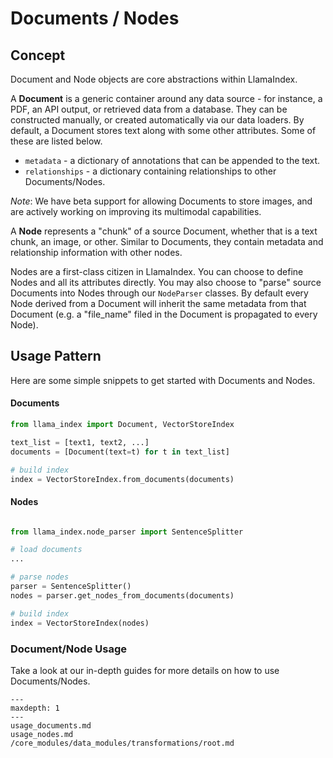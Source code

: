 # Documents / Nodes

## Concept

Document and Node objects are core abstractions within LlamaIndex.

A **Document** is a generic container around any data source - for instance, a PDF, an API output, or retrieved data from a database. They can be constructed manually, or created automatically via our data loaders. By default, a Document stores text along with some other attributes. Some of these are listed below.

- `metadata` - a dictionary of annotations that can be appended to the text.
- `relationships` - a dictionary containing relationships to other Documents/Nodes.

_Note_: We have beta support for allowing Documents to store images, and are actively working on improving its multimodal capabilities.

A **Node** represents a "chunk" of a source Document, whether that is a text chunk, an image, or other. Similar to Documents, they contain metadata and relationship information with other nodes.

Nodes are a first-class citizen in LlamaIndex. You can choose to define Nodes and all its attributes directly. You may also choose to "parse" source Documents into Nodes through our `NodeParser` classes. By default every Node derived from a Document will inherit the same metadata from that Document (e.g. a "file_name" filed in the Document is propagated to every Node).

## Usage Pattern

Here are some simple snippets to get started with Documents and Nodes.

#### Documents

```python
from llama_index import Document, VectorStoreIndex

text_list = [text1, text2, ...]
documents = [Document(text=t) for t in text_list]

# build index
index = VectorStoreIndex.from_documents(documents)

```

#### Nodes

```python

from llama_index.node_parser import SentenceSplitter

# load documents
...

# parse nodes
parser = SentenceSplitter()
nodes = parser.get_nodes_from_documents(documents)

# build index
index = VectorStoreIndex(nodes)

```

### Document/Node Usage

Take a look at our in-depth guides for more details on how to use Documents/Nodes.

```{toctree}
---
maxdepth: 1
---
usage_documents.md
usage_nodes.md
/core_modules/data_modules/transformations/root.md
```

